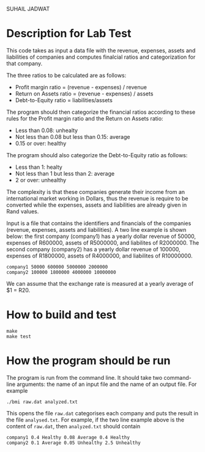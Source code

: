 SUHAIL JADWAT
# Description for Lab Test

This code takes as input a data file with the revenue, expenses, assets and liabilities of companies and computes finalcial ratios and categorization for that company. 

The three ratios to be calculated are as follows:
* Profit margin ratio = (revenue - expenses) / revenue
* Return on Assets ratio = (revenue - expenses) / assets
* Debt-to-Equity ratio = liabilities/assets 

The program should then categorize the financial ratios according to these rules for the Profit margin ratio and the Return on Assets ratio:
* Less than 0.08: unhealty
* Not less than 0.08 but less than 0.15: average 
* 0.15 or over: healthy

The program should also categorize the Debt-to-Equity ratio as follows:
* Less than 1: healty
* Not less than 1 but less than 2: average 
* 2 or over: unhealthy

The complexity is that these companies generate their income from an international market working in Dollars, thus the revenue is require to be converted while the expenses, assets and liabilities are already given in Rand values.   

Input is a file that contains the identifiers and financials of the companies (revenue, expenses, assets and liabilities). A two line example is shown below: the first company (company1) has a yearly dollar revenue of 50000, expenses of R600000, assets of R5000000, and liabilites of R2000000. The second company (company2) has a yearly dollar revenue of 100000, expenses of R1800000, assets of R4000000, and liabilites of R10000000.  

```
company1 50000 600000 5000000 2000000
company2 100000 1800000 4000000 10000000
```

We can assume that the exchange rate is measured at a yearly average of $1 = R20.

# How to build and test

```
make
make test
```

# How the program should be run

The program is run from the command line. It should take two command-line arguments: the name of an input file and the name of an output file. For example

```
./bmi raw.dat analyzed.txt
```

This opens the file `raw.dat` categorises each company and puts the result in the file `analysed.txt`. For example, if the two line example above is the content of `raw.dat`, then `analyzed.txt` should contain

```
company1 0.4 Healthy 0.08 Average 0.4 Healthy
company2 0.1 Average 0.05 Unhealthy 2.5 Unhealthy
```

